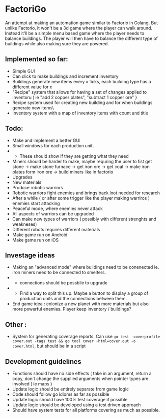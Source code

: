 # FactoriGo
An attempt at making an automation game similar to Factorio in Golang. But unlike Factorio, it won't be a 3d game where the player can walk around. Instead it'll be a simple menu based game where the player needs to balance buildings. The player will then have to balance the different type of buildings while also making sure they are powered. 


## Implemented so far:
- Simple GUI
- Can click to make buildings and increment inventory
- Buildings generate new items every x ticks, each building type has a different value for x
- "Recipe" system that allows for having a set of changes applied to inventoru ( ie "add 2 copper plates", "subtract 1 copper ore" }
- Recipe system used for creating new building and for when buildings generate new items\
- Inventory system with a map of inventory items with count and title

## Todo:
- Make and implement a better GUI
- Small windows for each production unit. 
- - These should show if they are getting what they need
- Miners should be harder to make, maybe requring the user to fist get stone -> make stone furnace -> get iron ore -> get coal -> make iron plates form iron ore -> build miners like in factorio
- Upgrades
- New materials
- Produce robotic warriors
- Robotic warriors fight enemies and brings back loot needed for research
- After a while ( or after some trigger like the player making warriros ) enemies start attacking
- Peaceful mode, where enemies never attack
- All aspects of warriors can be upgraded
- Can make new types of warriors ( possibly with different strenghts and weakneses)
- Different robots requires different materials
- Make game run on Android
- Make game run on iOS

## Investage ideas
- Making an "advanced mode" where buildings need to be conenected ie. iron miners need to be connected to smelters.
- - connections should be possbile to upgrade
- - Find a way to split this up. Maybe a button to display a group of production units and the connections between them.
- End game idea : colonize a new planet with more materials but also more powerful enemies. Player keep inventory / buildings?

## Other :
- System for generating coverage reports. Can use ` go test -coverprofile cover.out -tags test && go tool cover -html=cover.out -o cover.html
`, but should be in a script

## Development guidelines
- Functions should have no side effects ( take in an argument, return a copy, don't change the supplied arguments when pointer types are involved ( ie maps )
- Update logic should be entirely separate from game logic
- Code should follow go idioms as far as possible
- Update logic should have 100% test coverage if possible
- Update logic should be developed using a test driven approach
- Should have system tests for all platforms covering as much as possible.
